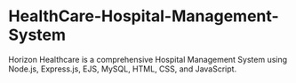 # HealthCare-Hospital-Management-System
Horizon Healthcare is a comprehensive Hospital Management System using Node.js, Express.js, EJS, MySQL, HTML, CSS, and JavaScript.
